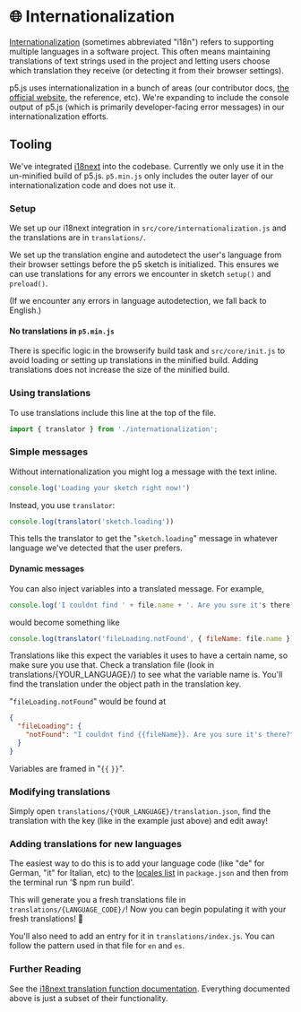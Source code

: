 # 🌐 Internationalization

[Internationalization](https://developer.mozilla.org/docs/Glossary/Internationalization_and_localization) (sometimes abbreviated "i18n") refers to supporting multiple languages in a software project. This often means maintaining translations of text strings used in the project and letting users choose which translation they receive (or detecting it from their browser settings).

p5.js uses internationalization in a bunch of areas (our contributor docs, [the official website](https://p5js.org), the reference, etc). We're expanding to include the console output of p5.js (which is primarily developer-facing error messages) in our internationalization efforts.

## Tooling

We've integrated [i18next](https://www.i18next.com) into the codebase. Currently we only use it in the un-minified build of p5.js. `p5.min.js` only includes the outer layer of our internationalization code and does not use it.

### Setup

We set up our i18next integration in `src/core/internationalization.js` and the translations are in `translations/`.

We set up the translation engine and autodetect the user's language from their browser settings before the p5 sketch is initialized. This ensures we can use translations for any errors we encounter in sketch `setup()` and `preload()`.

(If we encounter any errors in language autodetection, we fall back to English.)

#### No translations in `p5.min.js`

There is specific logic in the browserify build task and `src/core/init.js` to avoid loading or setting up translations in the minified build. Adding translations does not increase the size of the minified build.

### Using translations

To use translations include this line at the top of the file.

```js
import { translator } from './internationalization';
```

### Simple messages

Without internationalization you might log a message with the text inline.

```js
console.log('Loading your sketch right now!')
```

Instead, you use `translator`:

```js
console.log(translator('sketch.loading'))
```

This tells the translator to get the "`sketch.loading`" message in whatever language we've detected that the user prefers.

#### Dynamic messages

You can also inject variables into a translated message. For example,

```js
console.log('I couldnt find ' + file.name + '. Are you sure it's there?')
```

would become something like

```js
console.log(translator('fileLoading.notFound', { fileName: file.name }))
```

Translations like this expect the variables it uses to have a certain name, so make sure you use that. Check a translation file (look in translations/{YOUR_LANGUAGE}/) to see what the variable name is. You'll find the translation under the object path in the translation key.

"`fileLoading.notFound`" would be found at

```json
{
  "fileLoading": {
    "notFound": "I couldnt find {{fileName}}. Are you sure it's there?"
  }
}
```

Variables are framed in "`{{` `}}`".

### Modifying translations

Simply open `translations/{YOUR_LANGUAGE}/translation.json`, find the translation with the key (like in the example just above) and edit away!

### Adding translations for new languages

The easiest way to do this is to add your language code (like "de" for German, "it" for Italian, etc) to the [locales list](https://github.com/processing/p5.js/blob/84bc1f92c89786f48e5d6fd1045feb649b932eea/package.json#L111-L114) in `package.json` and then from the terminal run '$ npm run build'.

This will generate you a fresh translations file in `translations/{LANGUAGE_CODE}/`! Now you can begin populating it with your fresh translations! 🥖

You'll also need to add an entry for it in `translations/index.js`. You can follow the pattern used in that file for `en` and `es`.

### Further Reading

See the [i18next translation function documentation](https://www.i18next.com/translation-function/essentials). Everything documented above is just a subset of their functionality.
